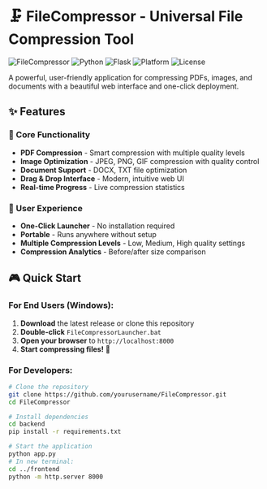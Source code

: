 # 🗜️ FileCompressor - Universal File Compression Tool

![FileCompressor](https://img.shields.io/badge/FileCompressor-v1.0.0-blue)
![Python](https://img.shields.io/badge/Python-3.8+-green)
![Flask](https://img.shields.io/badge/Flask-2.3.3-lightgrey)
![Platform](https://img.shields.io/badge/Platform-Windows-orange)
![License](https://img.shields.io/badge/License-MIT-yellow)

A powerful, user-friendly application for compressing PDFs, images, and documents with a beautiful web interface and one-click deployment.

## ✨ Features

### 🎯 Core Functionality
- **PDF Compression** - Smart compression with multiple quality levels
- **Image Optimization** - JPEG, PNG, GIF compression with quality control
- **Document Support** - DOCX, TXT file optimization
- **Drag & Drop Interface** - Modern, intuitive web UI
- **Real-time Progress** - Live compression statistics

### 🚀 User Experience
- **One-Click Launcher** - No installation required
- **Portable** - Runs anywhere without setup
- **Multiple Compression Levels** - Low, Medium, High quality settings
- **Compression Analytics** - Before/after size comparison

## 🎮 Quick Start

### For End Users (Windows):
1. **Download** the latest release or clone this repository
2. **Double-click** `FileCompressorLauncher.bat`
3. **Open your browser** to `http://localhost:8000`
4. **Start compressing files!** 🎉

### For Developers:
```bash
# Clone the repository
git clone https://github.com/yourusername/FileCompressor.git
cd FileCompressor

# Install dependencies
cd backend
pip install -r requirements.txt

# Start the application
python app.py
# In new terminal:
cd ../frontend
python -m http.server 8000
